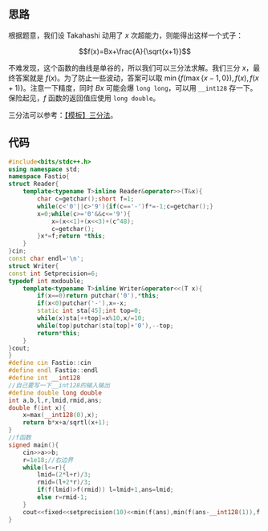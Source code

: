 ## 思路

根据题意，我们设 Takahashi 动用了 $x$ 次超能力，则能得出这样一个式子：

$$f(x)=Bx+\frac{A}{\sqrt{x+1}}$$

不难发现，这个函数的曲线是单谷的，所以我们可以三分法求解。我们三分 $x$，最终答案就是 $f(x)$。为了防止一些波动，答案可以取 $\min\{f(\max\{x-1,0\}),f(x),f(x+1)\}$。注意一下精度，同时 $Bx$ 可能会爆 `long long`，可以用 `__int128` 存一下。保险起见，$f$ 函数的返回值应使用 `long double`。

三分法可以参考：[【模板】三分法](https://www.luogu.com.cn/problem/P3382)。

## 代码

```cpp
#include<bits/stdc++.h>
using namespace std;
namespace Fastio{
struct Reader{
    template<typename T>inline Reader&operator>>(T&x){
        char c=getchar();short f=1;
        while(c<'0'||c>'9'){if(c=='-')f*=-1;c=getchar();}
        x=0;while(c>='0'&&c<='9'){
            x=(x<<1)+(x<<3)+(c^48);
            c=getchar();
        }x*=f;return *this;
    }
}cin;
const char endl='\n';
struct Writer{
const int Setprecision=6;
typedef int mxdouble;
    template<typename T>inline Writer&operator<<(T x){
        if(x==0)return putchar('0'),*this;
        if(x<0)putchar('-'),x=-x;
        static int sta[45];int top=0;
        while(x)sta[++top]=x%10,x/=10;
        while(top)putchar(sta[top]+'0'),--top;
        return*this;
    }
}cout;
}
#define cin Fastio::cin
#define endl Fastio::endl
#define int __int128
//自己要写一下__int128的输入输出
#define double long double
int a,b,l,r,lmid,rmid,ans;
double f(int x){
	x=max(__int128(0),x);
	return b*x+a/sqrtl(x+1);
}
//f函数
signed main(){
	cin>>a>>b;
	r=1e18;//右边界
	while(l<=r){
		lmid=(2*l+r)/3;
	    rmid=(l+2*r)/3;
	    if(f(lmid)>f(rmid)) l=lmid+1,ans=lmid;
	    else r=rmid-1;
	}
	cout<<fixed<<setprecision(10)<<min(f(ans),min(f(ans-__int128(1)),f(ans+__int128(1))));//波动
}
```
